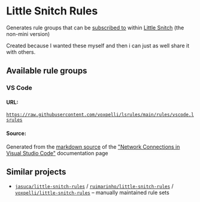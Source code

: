 # Little Snitch Rules

Generates rule groups that can be [subscribed to](https://help.obdev.at/littlesnitch5/lsc-rule-group-subscriptions) within [Little Snitch](https://www.obdev.at/products/littlesnitch/index.html) (the non-mini version)

Created because I wanted these myself and then i can just as well share it with others.

## Available rule groups

### VS Code

#### URL:

[`https://raw.githubusercontent.com/voxpelli/lsrules/main/rules/vscode.lsrules`](./rules/vscode.lsrules)

#### Source:

Generated from the [markdown source](https://github.com/microsoft/vscode-docs/blob/main/docs/setup/network.md) of the ["Network Connections in Visual Studio Code"](https://code.visualstudio.com/docs/setup/network#_common-hostnames) documentation page

## Similar projects

* [`jasuca/little-snitch-rules`](https://github.com/jasuca/little-snitch-rules) / [`ruimarinho/little-snitch-rules`](https://github.com/ruimarinho/little-snitch-rules) / [`voxpelli/little-snitch-rules`](https://github.com/voxpelli/little-snitch-rules) – manually maintained rule sets
